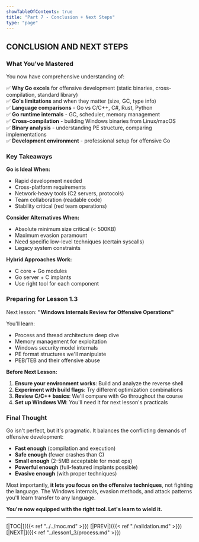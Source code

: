 ```yaml
---
showTableOfContents: true
title: "Part 7 - Conclusion + Next Steps"
type: "page"
---
```


## **CONCLUSION AND NEXT STEPS**

### **What You've Mastered**

You now have comprehensive understanding of:

✅ **Why Go excels** for offensive development (static binaries, cross-compilation, standard library)  
✅ **Go's limitations** and when they matter (size, GC, type info)  
✅ **Language comparisons** - Go vs C/C++, C#, Rust, Python  
✅ **Go runtime internals** - GC, scheduler, memory management  
✅ **Cross-compilation** - building Windows binaries from Linux/macOS  
✅ **Binary analysis** - understanding PE structure, comparing implementations  
✅ **Development environment** - professional setup for offensive Go

### **Key Takeaways**

**Go is Ideal When:**

- Rapid development needed
- Cross-platform requirements
- Network-heavy tools (C2 servers, protocols)
- Team collaboration (readable code)
- Stability critical (red team operations)

**Consider Alternatives When:**

- Absolute minimum size critical (< 500KB)
- Maximum evasion paramount
- Need specific low-level techniques (certain syscalls)
- Legacy system constraints

**Hybrid Approaches Work:**

- C core + Go modules
- Go server + C implants
- Use right tool for each component

### **Preparing for Lesson 1.3**

Next lesson: **"Windows Internals Review for Offensive Operations"**

You'll learn:

- Process and thread architecture deep dive
- Memory management for exploitation
- Windows security model internals
- PE format structures we'll manipulate
- PEB/TEB and their offensive abuse

**Before Next Lesson:**

1. **Ensure your environment works**: Build and analyze the reverse shell
2. **Experiment with build flags**: Try different optimization combinations
3. **Review C/C++ basics**: We'll compare with Go throughout the course
4. **Set up Windows VM**: You'll need it for next lesson's practicals

### **Final Thought**

Go isn't perfect, but it's pragmatic. It balances the conflicting demands of offensive development:

- **Fast enough** (compilation and execution)
- **Safe enough** (fewer crashes than C)
- **Small enough** (2-5MB acceptable for most ops)
- **Powerful enough** (full-featured implants possible)
- **Evasive enough** (with proper techniques)

Most importantly, **it lets you focus on the offensive techniques**, not fighting the language. The Windows internals, evasion methods, and attack patterns you'll learn transfer to any language.

**You're now equipped with the right tool. Let's learn to wield it.**




---
[|TOC|]({{< ref "../../moc.md" >}})
[|PREV|]({{< ref "./validation.md" >}})
[|NEXT|]({{< ref "../lesson1_3/process.md" >}})